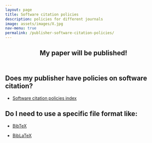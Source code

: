 ```yaml
---
layout: page
title: Software citation policies
description: policies for different journals
image: assets/images/X.jpg
nav-menu: true
permalink: /publisher-software-citation-policies/
---
```

<!-- Main -->
<div id="main" class="alt">

<!-- One -->
<section id="one">
	<div class="inner">
		<header class="major">
			<h1>My paper will be published!</h1>
		</header>

<!-- Content -->
<h2 id="content">Does my publisher have policies on software citation?</h2>
<div class="row">
	<div class="6u 12u$(small)">
		<ul class="actions">
			<li><a href="https://www.chorusaccess.org/resources/software-citation-policies-index/" class="button big">Software citation policies index</a></li>
		</ul>
	</div>
</div>
<h2 id="content">Do I need to use a specific file format like:</h2>
<div class="row">
	<div class="6u 12u$(small)">
		<ul class="actions">
			<li><a href="https://cfa-library.github.io/citing-software/bibtex/" class="button big">BibTeX</a></li>
		</ul>
	</div>
</div>	
<div class="row">
	<div class="6u 12u$(small)">
		<ul class="actions">
			<li><a href="https://www.ctan.org/pkg/biblatex-software" class="button big">BibLaTeX</a></li>
		</ul>
	</div>
</div>
</div>
</div>
